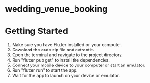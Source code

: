 # wedding_venue_booking

# Getting Started
1. Make sure you have Flutter installed on your computer.
2. Download the code zip file and extract it. 
3. Open the terminal and navigate to the project directory. 
4. Run "flutter pub get" to install the dependencies.
5. Connect your mobile device to your computer or start an emulator. 
6. Run "flutter run" to start the app. 
7. Wait for the app to launch on your device or emulator.
